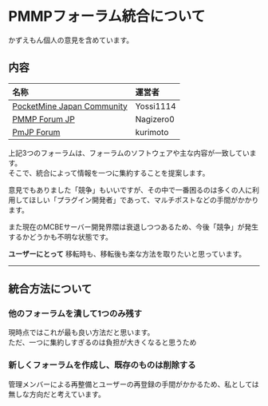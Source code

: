 # PMMPフォーラム統合について

かずえもん個人の意見を含めています。

## 内容

| 名称 | 運営者 |
| :-- | :-- |
| [PocketMine Japan Community](https://pmmp.mcpe-jp.com/) | Yossi1114 |
| [PMMP Forum JP](https://forum.pmmp.ga/) | Nagizero0 |
| [PmJP Forum](https://forum.pmjp.tk/) | kurimoto |

上記3つのフォーラムは、フォーラムのソフトウェアや主な内容が一致しています。  
そこで、統合によって情報を一つに集約することを提案します。

意見でもありました「競争」もいいですが、その中で一番困るのは多くの人に利用してほしい「プラグイン開発者」であって、マルチポストなどの手間がかかります。  

また現在のMCBEサーバー開発界隈は衰退しつつあるため、今後「競争」が発生するかどうかも不明な状態です。  

**ユーザーにとって** 移転時も、移転後も楽な方法を取りたいと思っています。  

---

## 統合方法について

### 他のフォーラムを潰して1つのみ残す

現時点ではこれが最も良い方法だと思います。  
ただ、一つに集約しすぎるのは負担が大きくなると思うため

### 新しくフォーラムを作成し、既存のものは削除する

管理メンバーによる再整備とユーザーの再登録の手間がかかるため、私としては無しな方向だと考えています。
